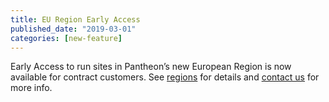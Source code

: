 ```yaml
---
title: EU Region Early Access
published_date: "2019-03-01"
categories: [new-feature]
---
```

Early Access to run sites in Pantheon’s new European Region is now available for contract customers. See [regions](/regions) for details and [contact us](https://pantheon.io/contact-us?docs) for more info.
